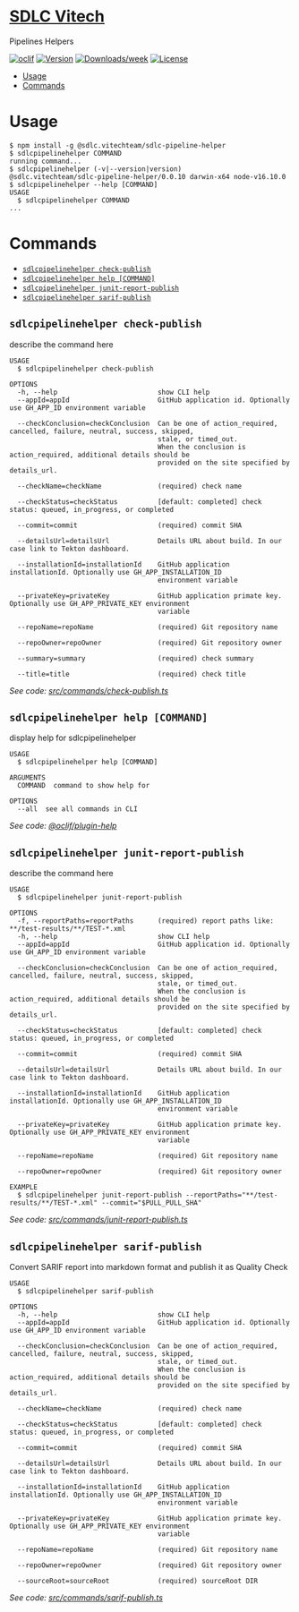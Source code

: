 [SDLC Vitech](https://vitech-team.github.io/SDLC/)
===================

Pipelines Helpers

[![oclif](https://img.shields.io/badge/cli-oclif-brightgreen.svg)](https://oclif.io)
[![Version](https://img.shields.io/npm/v/@sdlc.vitechteam/sdlc-pipeline-helper.svg)](https://npmjs.org/package/@sdlc.vitechteam/sdlc-pipeline-helper)
[![Downloads/week](https://img.shields.io/npm/dw/@sdlc.vitechteam/sdlc-pipeline-helper.svg)](https://npmjs.org/package/@sdlc.vitechteam/sdlc-pipeline-helper)
[![License](https://img.shields.io/npm/l/sdlc.vitechteam.com.svg)](https://github.com/vitech-team/pipeline-helper/blob/master/package.json)

<!-- toc -->
* [Usage](#usage)
* [Commands](#commands)
<!-- tocstop -->
# Usage
<!-- usage -->
```sh-session
$ npm install -g @sdlc.vitechteam/sdlc-pipeline-helper
$ sdlcpipelinehelper COMMAND
running command...
$ sdlcpipelinehelper (-v|--version|version)
@sdlc.vitechteam/sdlc-pipeline-helper/0.0.10 darwin-x64 node-v16.10.0
$ sdlcpipelinehelper --help [COMMAND]
USAGE
  $ sdlcpipelinehelper COMMAND
...
```
<!-- usagestop -->
# Commands
<!-- commands -->
* [`sdlcpipelinehelper check-publish`](#sdlcpipelinehelper-check-publish)
* [`sdlcpipelinehelper help [COMMAND]`](#sdlcpipelinehelper-help-command)
* [`sdlcpipelinehelper junit-report-publish`](#sdlcpipelinehelper-junit-report-publish)
* [`sdlcpipelinehelper sarif-publish`](#sdlcpipelinehelper-sarif-publish)

## `sdlcpipelinehelper check-publish`

describe the command here

```
USAGE
  $ sdlcpipelinehelper check-publish

OPTIONS
  -h, --help                         show CLI help
  --appId=appId                      GitHub application id. Optionally use GH_APP_ID environment variable

  --checkConclusion=checkConclusion  Can be one of action_required, cancelled, failure, neutral, success, skipped,
                                     stale, or timed_out.
                                     When the conclusion is action_required, additional details should be
                                     provided on the site specified by details_url.

  --checkName=checkName              (required) check name

  --checkStatus=checkStatus          [default: completed] check status: queued, in_progress, or completed

  --commit=commit                    (required) commit SHA

  --detailsUrl=detailsUrl            Details URL about build. In our case link to Tekton dashboard.

  --installationId=installationId    GitHub application installationId. Optionally use GH_APP_INSTALLATION_ID
                                     environment variable

  --privateKey=privateKey            GitHub application primate key. Optionally use GH_APP_PRIVATE_KEY environment
                                     variable

  --repoName=repoName                (required) Git repository name

  --repoOwner=repoOwner              (required) Git repository owner

  --summary=summary                  (required) check summary

  --title=title                      (required) check title
```

_See code: [src/commands/check-publish.ts](https://github.com/vitech-team/sdlc-pipeline-helper/blob/v0.0.10/src/commands/check-publish.ts)_

## `sdlcpipelinehelper help [COMMAND]`

display help for sdlcpipelinehelper

```
USAGE
  $ sdlcpipelinehelper help [COMMAND]

ARGUMENTS
  COMMAND  command to show help for

OPTIONS
  --all  see all commands in CLI
```

_See code: [@oclif/plugin-help](https://github.com/oclif/plugin-help/blob/v3.2.3/src/commands/help.ts)_

## `sdlcpipelinehelper junit-report-publish`

describe the command here

```
USAGE
  $ sdlcpipelinehelper junit-report-publish

OPTIONS
  -f, --reportPaths=reportPaths      (required) report paths like: **/test-results/**/TEST-*.xml
  -h, --help                         show CLI help
  --appId=appId                      GitHub application id. Optionally use GH_APP_ID environment variable

  --checkConclusion=checkConclusion  Can be one of action_required, cancelled, failure, neutral, success, skipped,
                                     stale, or timed_out.
                                     When the conclusion is action_required, additional details should be
                                     provided on the site specified by details_url.

  --checkStatus=checkStatus          [default: completed] check status: queued, in_progress, or completed

  --commit=commit                    (required) commit SHA

  --detailsUrl=detailsUrl            Details URL about build. In our case link to Tekton dashboard.

  --installationId=installationId    GitHub application installationId. Optionally use GH_APP_INSTALLATION_ID
                                     environment variable

  --privateKey=privateKey            GitHub application primate key. Optionally use GH_APP_PRIVATE_KEY environment
                                     variable

  --repoName=repoName                (required) Git repository name

  --repoOwner=repoOwner              (required) Git repository owner

EXAMPLE
  $ sdlcpipelinehelper junit-report-publish --reportPaths="**/test-results/**/TEST-*.xml" --commit="$PULL_PULL_SHA"
```

_See code: [src/commands/junit-report-publish.ts](https://github.com/vitech-team/sdlc-pipeline-helper/blob/v0.0.10/src/commands/junit-report-publish.ts)_

## `sdlcpipelinehelper sarif-publish`

Convert SARIF report into markdown format and publish it as Quality Check

```
USAGE
  $ sdlcpipelinehelper sarif-publish

OPTIONS
  -h, --help                         show CLI help
  --appId=appId                      GitHub application id. Optionally use GH_APP_ID environment variable

  --checkConclusion=checkConclusion  Can be one of action_required, cancelled, failure, neutral, success, skipped,
                                     stale, or timed_out.
                                     When the conclusion is action_required, additional details should be
                                     provided on the site specified by details_url.

  --checkName=checkName              (required) check name

  --checkStatus=checkStatus          [default: completed] check status: queued, in_progress, or completed

  --commit=commit                    (required) commit SHA

  --detailsUrl=detailsUrl            Details URL about build. In our case link to Tekton dashboard.

  --installationId=installationId    GitHub application installationId. Optionally use GH_APP_INSTALLATION_ID
                                     environment variable

  --privateKey=privateKey            GitHub application primate key. Optionally use GH_APP_PRIVATE_KEY environment
                                     variable

  --repoName=repoName                (required) Git repository name

  --repoOwner=repoOwner              (required) Git repository owner

  --sourceRoot=sourceRoot            (required) sourceRoot DIR
```

_See code: [src/commands/sarif-publish.ts](https://github.com/vitech-team/sdlc-pipeline-helper/blob/v0.0.10/src/commands/sarif-publish.ts)_
<!-- commandsstop -->
